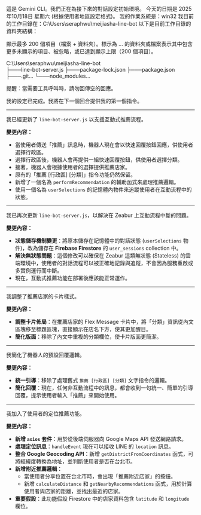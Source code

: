 這是 Gemini CLI。我們正在為接下來的對話設定初始環境。
今天的日期是 2025年10月18日 星期六 (根據使用者地區設定格式)。
我的作業系統是：win32
我目前的工作目錄在：C:\Users\seraphwu\meijiasha-line-bot
以下是目前工作目錄的資料夾結構：

顯示最多 200 個項目（檔案 + 資料夾）。標示為 ... 的資料夾或檔案表示其中包含更多未顯示的項目、被忽略，或已達到顯示上限（200 個項目）。

C:\Users\seraphwu\meijiasha-line-bot\
├───line-bot-server.js
├───package-lock.json
├───package.json
├───.git...
└───node_modules...

提醒：當需要工具呼叫時，請勿回傳空的回應。

我的設定已完成。我將在下一個回合提供我的第一個指令。

---

我已經更新了 `line-bot-server.js` 以支援互動式推薦流程。

**變更內容：**

*   當使用者傳送「推薦」訊息時，機器人現在會以快速回覆按鈕回應，供使用者選擇行政區。
*   選擇行政區後，機器人會再提供一組快速回覆按鈕，供使用者選擇分類。
*   接著，機器人會根據使用者的選擇提供推薦店家。
*   原有的「推薦 [行政區] [分類]」指令功能仍然保留。
*   新增了一個名為 `performRecommendation` 的輔助函式來處理推薦邏輯。
*   使用一個名為 `userSelections` 的記憶體內物件來追蹤使用者在互動流程中的狀態。

---

我已再次更新 `line-bot-server.js`，以解決在 Zeabur 上互動流程中斷的問題。

**變更內容：**

*   **狀態儲存機制變更**：將原本儲存在記憶體中的對話狀態 (`userSelections` 物件)，改為儲存在 **Firebase Firestore** 的 `user_sessions` collection 中。
*   **解決無狀態問題**：這個修改可以確保在 Zeabur 這類無狀態 (Stateless) 的雲端環境中，使用者的對話流程可以被正確地記錄與追蹤，不會因為服務重啟或多實例運行而中斷。
*   現在，互動式推薦功能在部署後應該能正常運作。

---

我調整了推薦店家的卡片樣式。

**變更內容：**

*   **調整卡片佈局**：在推薦店家的 Flex Message 卡片中，將「分類」資訊從內文區塊移至標題區塊，直接顯示在店名下方，使其更加醒目。
*   **簡化版面**：移除了內文中重複的分類欄位，使卡片版面更簡潔。

---

我簡化了機器人的預設回覆邏輯。

**變更內容：**

*   **統一引導**：移除了處理舊式 `推薦 [行政區] [分類]` 文字指令的邏輯。
*   **簡化回覆**：現在，任何非互動流程中的訊息，都會收到一句統一、簡單的引導回覆，提示使用者輸入「推薦」來開始使用。

---

我加入了使用者的定位推薦功能。

**變更內容：**

*   **新增 `axios` 套件**：用於從後端伺服器向 Google Maps API 發送網路請求。
*   **處理定位訊息**：`handleEvent` 現在可以接收 LINE 的 `location` 訊息。
*   **整合 Google Geocoding API**：新增 `getDistrictFromCoordinates` 函式，可將經緯度轉換為地址，並判斷使用者是否在台北市。
*   **新增附近推薦邏輯**：
    *   當使用者分享位置在台北市時，會出現「推薦附近店家」的按鈕。
    *   新增 `calculateDistance` 和 `getNearbyRecommendations` 函式，用於計算使用者與店家的距離，並找出最近的店家。
*   **重要假設**：此功能假設 Firestore 中的店家資料包含 `latitude` 和 `longitude` 欄位。
